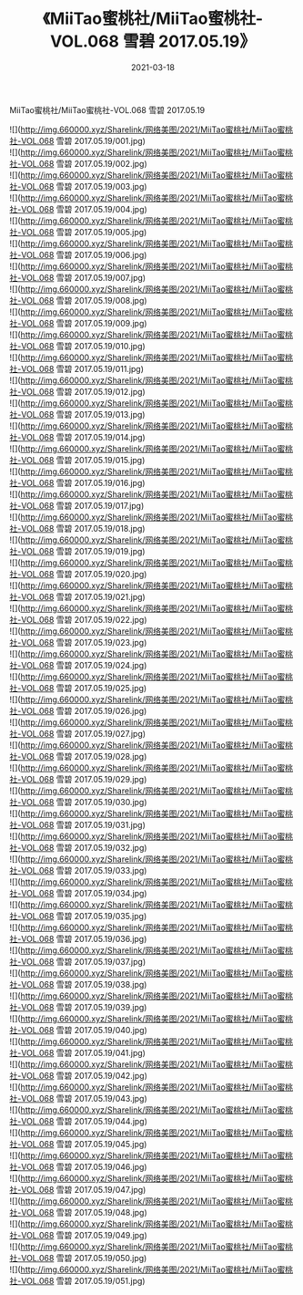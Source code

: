 ﻿---
layout: post
title:  《MiiTao蜜桃社/MiiTao蜜桃社-VOL.068 雪碧 2017.05.19》
date:   2021-03-18
img: http://img.660000.xyz/Sharelink/网络美图/2021/MiiTao蜜桃社/MiiTao蜜桃社-VOL.068 雪碧 2017.05.19/000.jpg
categories: [美女, 清纯, 唯美]
---

MiiTao蜜桃社/MiiTao蜜桃社-VOL.068 雪碧 2017.05.19

 ![](http://img.660000.xyz/Sharelink/网络美图/2021/MiiTao蜜桃社/MiiTao蜜桃社-VOL.068 雪碧 2017.05.19/001.jpg) <br>![](http://img.660000.xyz/Sharelink/网络美图/2021/MiiTao蜜桃社/MiiTao蜜桃社-VOL.068 雪碧 2017.05.19/002.jpg) <br>![](http://img.660000.xyz/Sharelink/网络美图/2021/MiiTao蜜桃社/MiiTao蜜桃社-VOL.068 雪碧 2017.05.19/003.jpg) <br>![](http://img.660000.xyz/Sharelink/网络美图/2021/MiiTao蜜桃社/MiiTao蜜桃社-VOL.068 雪碧 2017.05.19/004.jpg) <br>![](http://img.660000.xyz/Sharelink/网络美图/2021/MiiTao蜜桃社/MiiTao蜜桃社-VOL.068 雪碧 2017.05.19/005.jpg) <br>![](http://img.660000.xyz/Sharelink/网络美图/2021/MiiTao蜜桃社/MiiTao蜜桃社-VOL.068 雪碧 2017.05.19/006.jpg) <br>![](http://img.660000.xyz/Sharelink/网络美图/2021/MiiTao蜜桃社/MiiTao蜜桃社-VOL.068 雪碧 2017.05.19/007.jpg) <br>![](http://img.660000.xyz/Sharelink/网络美图/2021/MiiTao蜜桃社/MiiTao蜜桃社-VOL.068 雪碧 2017.05.19/008.jpg) <br>![](http://img.660000.xyz/Sharelink/网络美图/2021/MiiTao蜜桃社/MiiTao蜜桃社-VOL.068 雪碧 2017.05.19/009.jpg) <br>![](http://img.660000.xyz/Sharelink/网络美图/2021/MiiTao蜜桃社/MiiTao蜜桃社-VOL.068 雪碧 2017.05.19/010.jpg) <br>![](http://img.660000.xyz/Sharelink/网络美图/2021/MiiTao蜜桃社/MiiTao蜜桃社-VOL.068 雪碧 2017.05.19/011.jpg) <br>![](http://img.660000.xyz/Sharelink/网络美图/2021/MiiTao蜜桃社/MiiTao蜜桃社-VOL.068 雪碧 2017.05.19/012.jpg) <br>![](http://img.660000.xyz/Sharelink/网络美图/2021/MiiTao蜜桃社/MiiTao蜜桃社-VOL.068 雪碧 2017.05.19/013.jpg) <br>![](http://img.660000.xyz/Sharelink/网络美图/2021/MiiTao蜜桃社/MiiTao蜜桃社-VOL.068 雪碧 2017.05.19/014.jpg) <br>![](http://img.660000.xyz/Sharelink/网络美图/2021/MiiTao蜜桃社/MiiTao蜜桃社-VOL.068 雪碧 2017.05.19/015.jpg) <br>![](http://img.660000.xyz/Sharelink/网络美图/2021/MiiTao蜜桃社/MiiTao蜜桃社-VOL.068 雪碧 2017.05.19/016.jpg) <br>![](http://img.660000.xyz/Sharelink/网络美图/2021/MiiTao蜜桃社/MiiTao蜜桃社-VOL.068 雪碧 2017.05.19/017.jpg) <br>![](http://img.660000.xyz/Sharelink/网络美图/2021/MiiTao蜜桃社/MiiTao蜜桃社-VOL.068 雪碧 2017.05.19/018.jpg) <br>![](http://img.660000.xyz/Sharelink/网络美图/2021/MiiTao蜜桃社/MiiTao蜜桃社-VOL.068 雪碧 2017.05.19/019.jpg) <br>![](http://img.660000.xyz/Sharelink/网络美图/2021/MiiTao蜜桃社/MiiTao蜜桃社-VOL.068 雪碧 2017.05.19/020.jpg) <br>![](http://img.660000.xyz/Sharelink/网络美图/2021/MiiTao蜜桃社/MiiTao蜜桃社-VOL.068 雪碧 2017.05.19/021.jpg) <br>![](http://img.660000.xyz/Sharelink/网络美图/2021/MiiTao蜜桃社/MiiTao蜜桃社-VOL.068 雪碧 2017.05.19/022.jpg) <br>![](http://img.660000.xyz/Sharelink/网络美图/2021/MiiTao蜜桃社/MiiTao蜜桃社-VOL.068 雪碧 2017.05.19/023.jpg) <br>![](http://img.660000.xyz/Sharelink/网络美图/2021/MiiTao蜜桃社/MiiTao蜜桃社-VOL.068 雪碧 2017.05.19/024.jpg) <br>![](http://img.660000.xyz/Sharelink/网络美图/2021/MiiTao蜜桃社/MiiTao蜜桃社-VOL.068 雪碧 2017.05.19/025.jpg) <br>![](http://img.660000.xyz/Sharelink/网络美图/2021/MiiTao蜜桃社/MiiTao蜜桃社-VOL.068 雪碧 2017.05.19/026.jpg) <br>![](http://img.660000.xyz/Sharelink/网络美图/2021/MiiTao蜜桃社/MiiTao蜜桃社-VOL.068 雪碧 2017.05.19/027.jpg) <br>![](http://img.660000.xyz/Sharelink/网络美图/2021/MiiTao蜜桃社/MiiTao蜜桃社-VOL.068 雪碧 2017.05.19/028.jpg) <br>![](http://img.660000.xyz/Sharelink/网络美图/2021/MiiTao蜜桃社/MiiTao蜜桃社-VOL.068 雪碧 2017.05.19/029.jpg) <br>![](http://img.660000.xyz/Sharelink/网络美图/2021/MiiTao蜜桃社/MiiTao蜜桃社-VOL.068 雪碧 2017.05.19/030.jpg) <br>![](http://img.660000.xyz/Sharelink/网络美图/2021/MiiTao蜜桃社/MiiTao蜜桃社-VOL.068 雪碧 2017.05.19/031.jpg) <br>![](http://img.660000.xyz/Sharelink/网络美图/2021/MiiTao蜜桃社/MiiTao蜜桃社-VOL.068 雪碧 2017.05.19/032.jpg) <br>![](http://img.660000.xyz/Sharelink/网络美图/2021/MiiTao蜜桃社/MiiTao蜜桃社-VOL.068 雪碧 2017.05.19/033.jpg) <br>![](http://img.660000.xyz/Sharelink/网络美图/2021/MiiTao蜜桃社/MiiTao蜜桃社-VOL.068 雪碧 2017.05.19/034.jpg) <br>![](http://img.660000.xyz/Sharelink/网络美图/2021/MiiTao蜜桃社/MiiTao蜜桃社-VOL.068 雪碧 2017.05.19/035.jpg) <br>![](http://img.660000.xyz/Sharelink/网络美图/2021/MiiTao蜜桃社/MiiTao蜜桃社-VOL.068 雪碧 2017.05.19/036.jpg) <br>![](http://img.660000.xyz/Sharelink/网络美图/2021/MiiTao蜜桃社/MiiTao蜜桃社-VOL.068 雪碧 2017.05.19/037.jpg) <br>![](http://img.660000.xyz/Sharelink/网络美图/2021/MiiTao蜜桃社/MiiTao蜜桃社-VOL.068 雪碧 2017.05.19/038.jpg) <br>![](http://img.660000.xyz/Sharelink/网络美图/2021/MiiTao蜜桃社/MiiTao蜜桃社-VOL.068 雪碧 2017.05.19/039.jpg) <br>![](http://img.660000.xyz/Sharelink/网络美图/2021/MiiTao蜜桃社/MiiTao蜜桃社-VOL.068 雪碧 2017.05.19/040.jpg) <br>![](http://img.660000.xyz/Sharelink/网络美图/2021/MiiTao蜜桃社/MiiTao蜜桃社-VOL.068 雪碧 2017.05.19/041.jpg) <br>![](http://img.660000.xyz/Sharelink/网络美图/2021/MiiTao蜜桃社/MiiTao蜜桃社-VOL.068 雪碧 2017.05.19/042.jpg) <br>![](http://img.660000.xyz/Sharelink/网络美图/2021/MiiTao蜜桃社/MiiTao蜜桃社-VOL.068 雪碧 2017.05.19/043.jpg) <br>![](http://img.660000.xyz/Sharelink/网络美图/2021/MiiTao蜜桃社/MiiTao蜜桃社-VOL.068 雪碧 2017.05.19/044.jpg) <br>![](http://img.660000.xyz/Sharelink/网络美图/2021/MiiTao蜜桃社/MiiTao蜜桃社-VOL.068 雪碧 2017.05.19/045.jpg) <br>![](http://img.660000.xyz/Sharelink/网络美图/2021/MiiTao蜜桃社/MiiTao蜜桃社-VOL.068 雪碧 2017.05.19/046.jpg) <br>![](http://img.660000.xyz/Sharelink/网络美图/2021/MiiTao蜜桃社/MiiTao蜜桃社-VOL.068 雪碧 2017.05.19/047.jpg) <br>![](http://img.660000.xyz/Sharelink/网络美图/2021/MiiTao蜜桃社/MiiTao蜜桃社-VOL.068 雪碧 2017.05.19/048.jpg) <br>![](http://img.660000.xyz/Sharelink/网络美图/2021/MiiTao蜜桃社/MiiTao蜜桃社-VOL.068 雪碧 2017.05.19/049.jpg) <br>![](http://img.660000.xyz/Sharelink/网络美图/2021/MiiTao蜜桃社/MiiTao蜜桃社-VOL.068 雪碧 2017.05.19/050.jpg) <br>![](http://img.660000.xyz/Sharelink/网络美图/2021/MiiTao蜜桃社/MiiTao蜜桃社-VOL.068 雪碧 2017.05.19/051.jpg) <br>
